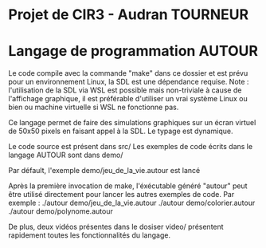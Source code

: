 # Projet de CIR3 - Audran TOURNEUR

# Langage de programmation AUTOUR

Le code compile avec la commande "make" dans ce dossier et est prévu pour un environnement Linux, la SDL est une dépendance requise.
Note : l'utilisation de la SDL via WSL est possible mais non-triviale à cause de l'affichage graphique, il est préférable d'utiliser un vrai système Linux ou bien ou machine virtuelle si WSL ne fonctionne pas.

Ce langage permet de faire des simulations graphiques sur un écran virtuel de 50x50 pixels en faisant appel à la SDL.
Le typage est dynamique.

Le code source est présent dans src/
Les exemples de code écrits dans le langage AUTOUR sont dans demo/

Par défault, l'exemple demo/jeu_de_la_vie.autour est lancé

Après la première invocation de make, l'éxécutable généré "autour" peut être utilisé directement pour lancer les autres exemples de code.
Par exemple :
	./autour demo/jeu_de_la_vie.autour
	./autour demo/colorier.autour
	./autour demo/polynome.autour

De plus, deux vidéos présentes dans le dosiser video/ présentent rapidement toutes les fonctionnalités du langage.